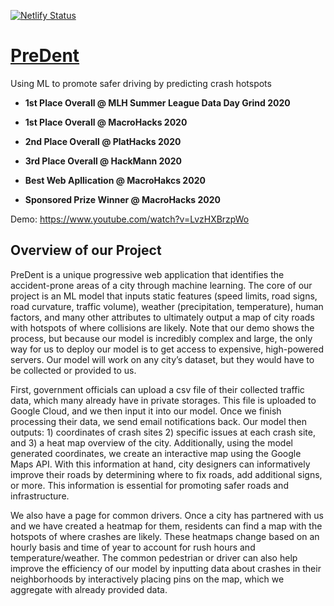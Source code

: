 [![Netlify Status](https://api.netlify.com/api/v1/badges/c0638b06-ddad-4e28-b0dc-3b8857938ee5/deploy-status)](https://app.netlify.com/sites/predent/deploys)

# [PreDent](https://predent.tech/)

Using ML to promote safer driving by predicting crash hotspots

- **1st Place Overall @ MLH Summer League Data Day Grind 2020**

- **1st Place Overall @ MacroHacks 2020**

- **2nd Place Overall @ PlatHacks 2020**

- **3rd Place Overall @ HackMann 2020**

- **Best Web Apllication @ MacroHakcs 2020**

- **Sponsored Prize Winner @ MacroHacks 2020**

Demo: https://www.youtube.com/watch?v=LvzHXBrzpWo

## Overview of our Project

PreDent is a unique progressive web application that identifies the accident-prone areas of a city through machine learning. The core of our project is an ML model that inputs static features (speed limits, road signs, road curvature, traffic volume), weather (precipitation, temperature), human factors, and many other attributes to ultimately output a map of city roads with hotspots of where collisions are likely. Note that our demo shows the process, but because our model is incredibly complex and large, the only way for us to deploy our model is to get access to expensive, high-powered servers. Our model will work on any city’s dataset, but they would have to be collected or provided to us.

First, government officials can upload a csv file of their collected traffic data, which many already have in private storages. This file is uploaded to Google Cloud, and we then input it into our model. Once we finish processing their data, we send email notifications back. Our model then outputs: 1) coordinates of crash sites 2) specific issues at each crash site, and 3) a heat map overview of the city. Additionally, using the model generated coordinates, we create an interactive map using the Google Maps API. With this information at hand, city designers can informatively improve their roads by determining where to fix roads, add additional signs, or more. This information is essential for promoting safer roads and infrastructure. 

We also have a page for common drivers. Once a city has partnered with us and we have created a heatmap for them, residents can find a map with the hotspots of where crashes are likely. These heatmaps change based on an hourly basis and time of year to account for rush hours and temperature/weather.  The common pedestrian or driver can also help improve the efficiency of our model by inputting data about crashes in their neighborhoods by interactively placing pins on the map, which we aggregate with already provided data. 

